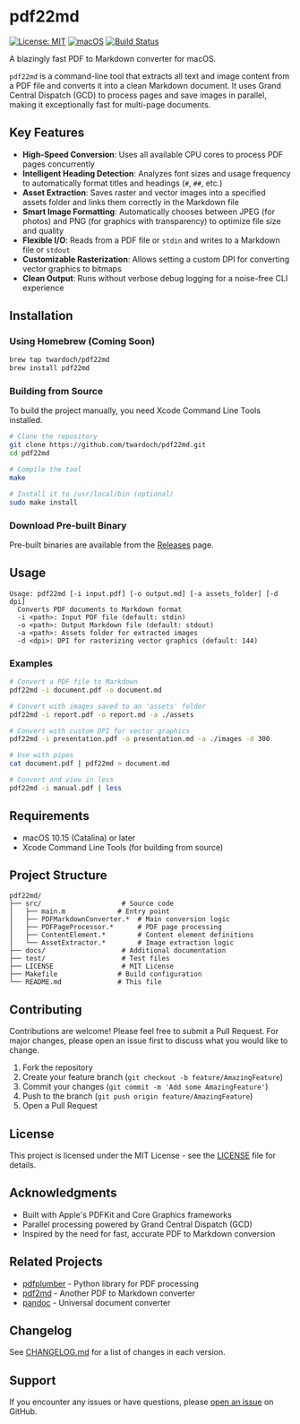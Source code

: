 # pdf22md

[![License: MIT](https://img.shields.io/badge/License-MIT-yellow.svg)](https://opensource.org/licenses/MIT)
[![macOS](https://img.shields.io/badge/macOS-10.15+-blue.svg)](https://www.apple.com/macos/)
[![Build Status](https://github.com/twardoch/pdf22md/workflows/Build%20and%20Release/badge.svg)](https://github.com/twardoch/pdf22md/actions)

A blazingly fast PDF to Markdown converter for macOS.

`pdf22md` is a command-line tool that extracts all text and image content from a PDF file and converts it into a clean Markdown document. It uses Grand Central Dispatch (GCD) to process pages and save images in parallel, making it exceptionally fast for multi-page documents.

## Key Features

- **High-Speed Conversion**: Uses all available CPU cores to process PDF pages concurrently
- **Intelligent Heading Detection**: Analyzes font sizes and usage frequency to automatically format titles and headings (`#`, `##`, etc.)
- **Asset Extraction**: Saves raster and vector images into a specified assets folder and links them correctly in the Markdown file
- **Smart Image Formatting**: Automatically chooses between JPEG (for photos) and PNG (for graphics with transparency) to optimize file size and quality
- **Flexible I/O**: Reads from a PDF file or `stdin` and writes to a Markdown file or `stdout`
- **Customizable Rasterization**: Allows setting a custom DPI for converting vector graphics to bitmaps
- **Clean Output**: Runs without verbose debug logging for a noise-free CLI experience

## Installation

### Using Homebrew (Coming Soon)

```bash
brew tap twardoch/pdf22md
brew install pdf22md
```

### Building from Source

To build the project manually, you need Xcode Command Line Tools installed.

```bash
# Clone the repository
git clone https://github.com/twardoch/pdf22md.git
cd pdf22md

# Compile the tool
make

# Install it to /usr/local/bin (optional)
sudo make install
```

### Download Pre-built Binary

Pre-built binaries are available from the [Releases](https://github.com/twardoch/pdf22md/releases) page.

## Usage

```
Usage: pdf22md [-i input.pdf] [-o output.md] [-a assets_folder] [-d dpi]
  Converts PDF documents to Markdown format
  -i <path>: Input PDF file (default: stdin)
  -o <path>: Output Markdown file (default: stdout)
  -a <path>: Assets folder for extracted images
  -d <dpi>: DPI for rasterizing vector graphics (default: 144)
```

### Examples

```bash
# Convert a PDF file to Markdown
pdf22md -i document.pdf -o document.md

# Convert with images saved to an 'assets' folder
pdf22md -i report.pdf -o report.md -a ./assets

# Convert with custom DPI for vector graphics
pdf22md -i presentation.pdf -o presentation.md -a ./images -d 300

# Use with pipes
cat document.pdf | pdf22md > document.md

# Convert and view in less
pdf22md -i manual.pdf | less
```

## Requirements

- macOS 10.15 (Catalina) or later
- Xcode Command Line Tools (for building from source)

## Project Structure

```
pdf22md/
├── src/                    # Source code
│   ├── main.m             # Entry point
│   ├── PDFMarkdownConverter.*  # Main conversion logic
│   ├── PDFPageProcessor.*      # PDF page processing
│   ├── ContentElement.*        # Content element definitions
│   └── AssetExtractor.*        # Image extraction logic
├── docs/                   # Additional documentation
├── test/                   # Test files
├── LICENSE                 # MIT License
├── Makefile               # Build configuration
└── README.md              # This file
```

## Contributing

Contributions are welcome! Please feel free to submit a Pull Request. For major changes, please open an issue first to discuss what you would like to change.

1. Fork the repository
2. Create your feature branch (`git checkout -b feature/AmazingFeature`)
3. Commit your changes (`git commit -m 'Add some AmazingFeature'`)
4. Push to the branch (`git push origin feature/AmazingFeature`)
5. Open a Pull Request

## License

This project is licensed under the MIT License - see the [LICENSE](LICENSE) file for details.

## Acknowledgments

- Built with Apple's PDFKit and Core Graphics frameworks
- Parallel processing powered by Grand Central Dispatch (GCD)
- Inspired by the need for fast, accurate PDF to Markdown conversion

## Related Projects

- [pdfplumber](https://github.com/jsvine/pdfplumber) - Python library for PDF processing
- [pdf2md](https://github.com/axllent/pdf2md) - Another PDF to Markdown converter
- [pandoc](https://pandoc.org/) - Universal document converter

## Changelog

See [CHANGELOG.md](CHANGELOG.md) for a list of changes in each version.

## Support

If you encounter any issues or have questions, please [open an issue](https://github.com/twardoch/pdf22md/issues/new/choose) on GitHub.